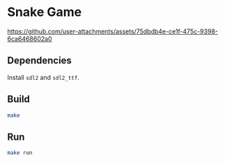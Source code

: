 # Snake Game


https://github.com/user-attachments/assets/75dbdb4e-ce1f-475c-9398-6ca6468602a0


## Dependencies

Install `sdl2` and `sdl2_ttf`.


## Build

```sh
make
```

## Run

```sh
make run
```
